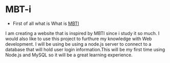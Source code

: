 # MBT-i


- First of all what is What is [MBTI](https://www.myersbriggs.org/my-mbti-personality-type/mbti-basics/home.htm?bhcp=1)

I am creating a website that is inspired by MBTI since i study it so much. I would also like to use this project to furthure my knowledge with Web development. I will be using be using a node.js server to connect to a database that will hold user login information.This will be my first time using Node.js and MySQL so it will be a great learning experience.
